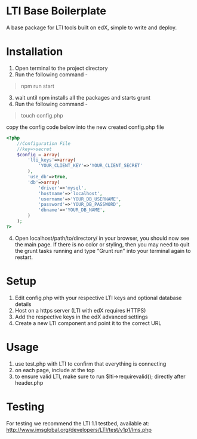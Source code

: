 # LTI Base Boilerplate
A base package for LTI tools built on edX, simple to write and deploy.  

# Installation 

1. Open terminal to the project directory
2. Run the following command - 
> npm run start

3. wait until npm installs all the packages and starts grunt
4. Run the following command - 
> touch config.php

copy the config code below into the new created config.php file

```php
<?php
	//Configuration File
	//key=>secret
	$config = array(
		'lti_keys'=>array(
			'YOUR_CLIENT_KEY'=>'YOUR_CLIENT_SECRET'
		),
		'use_db'=>true,
		'db'=>array(
			'driver'=>'mysql',
			'hostname'=>'localhost',
			'username'=>'YOUR_DB_USERNAME',
			'password'=>'YOUR_DB_PASSWORD',
			'dbname'=>'YOUR_DB_NAME',
		)
	);
?>
```

4. Open localhost/path/to/directory/ in your browser, you should now see the main page. If there is no color or styling, then you may need to quit the grunt tasks running and type "Grunt run" into your terminal again to restart.


# Setup
1. Edit config.php with your respective LTI keys and optional database details
2. Host on a https server (LTI with edX requires HTTPS)
3. Add the respective keys in the edX advanced settings
4. Create a new LTI component and point it to the correct URL

# Usage
1. use test.php with LTI to confirm that everything is connecting
2. on each page, include <?php require_once('inc/header.php'); ?> at the top
3. to ensure valid LTI, make sure to run $lti->requirevalid(); directly after header.php

# Testing
For testing we recommend the LTI 1.1 testbed, available at: http://www.imsglobal.org/developers/LTI/test/v1p1/lms.php
